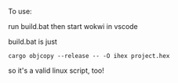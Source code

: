 To use:

run build.bat then start wokwi in vscode

build.bat is just
```
cargo objcopy --release -- -O ihex project.hex
```
so it's a valid linux script, too!